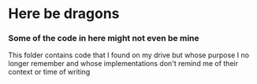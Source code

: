 # Here be dragons

### Some of the code in here might not even be mine

This folder contains code that I found on my drive but whose purpose I no longer remember and whose implementations don't remind me of their context or time of writing